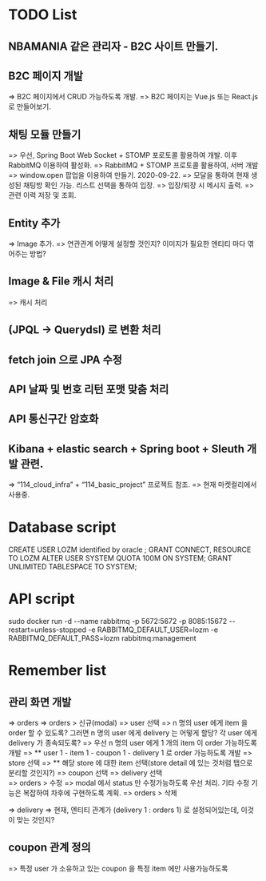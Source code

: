 # TODO List
## NBAMANIA 같은 관리자 - B2C 사이트 만들기.
## B2C 페이지 개발
=> B2C 페이지에서 CRUD 가능하도록 개발.
=> B2C 페이지는 Vue.js 또는 React.js 로 만들어보기.

## 채팅 모듈 만들기
=> 우선, Spring Boot Web Socket + STOMP 포로토콜 활용하여 개발. 이후 RabbitMQ 이용하여 활성화.
=> RabbitMQ + STOMP 프로토콜 활용하여, 서버 개발
=> window.open 팝업을 이용하여 만들기. 2020-09-22.
=> 모달을 통하여 현재 생성된 채팅방 확인 가능. 리스트 선택을 통하여 입장.
=> 입장/퇴장 시 메시지 출력.
=> 관련 이력 저장 및 조회.


## Entity 추가
=> Image 추가.
  => 연관관계 어떻게 설정할 것인지? 이미지가 필요한 엔티티 마다 엮어주는 방법?

## Image & File 캐시 처리
=> 캐시 처리

## (JPQL -> Querydsl) 로 변환 처리

## fetch join 으로 JPA 수정

## API 날짜 및 번호 리턴 포맷 맞춤 처리

## API 통신구간 암호화

## Kibana + elastic search + Spring boot + Sleuth 개발 관련.
=> “114_cloud_infra” + “114_basic_project” 프로젝트 참조.
=> 현재 마켓컬리에서 사용중.


# Database script
CREATE USER LOZM identified by oracle ;
GRANT CONNECT, RESOURCE TO LOZM
ALTER USER SYSTEM QUOTA 100M ON SYSTEM;
GRANT UNLIMITED TABLESPACE TO SYSTEM;

# API script
sudo docker run -d --name rabbitmq -p 5672:5672 -p 8085:15672 --restart=unless-stopped -e RABBITMQ_DEFAULT_USER=lozm -e RABBITMQ_DEFAULT_PASS=lozm rabbitmq:management

# Remember list
## 관리 화면 개발
=> orders
  => orders > 신규(modal)
    => user 선택
      => n 명의 user 에게 item 을 order 할 수 있도록? 그러면 n 명의 user 에게 delivery 는 어떻게 할당? 각 user 에게 delivery 가 종속되도록?
      => 우선 n 명의 user 에게 1 개의 item 이 order 가능하도록 개발
      => ** user 1 - item 1 - coupon 1 - delivery 1 로 order 가능하도록 개발
    => store 선택 
    => ** 해당 store 에 대한 item 선택(store detail 에 있는 것처럼 탭으로 분리할 것인지?)
    => coupon 선택
    => delivery 선택  
  => orders > 수정
    => modal 에서 status 만 수정가능하도록 우선 처리. 기타 수정 기능은 복잡하여 차후에 구현하도록 계획.
  => orders > 삭제
  
=> delivery
  => 현재, 엔티티 관계가 (delivery 1 : orders 1) 로 설정되어있는데, 이것이 맞는 것인지?
  
## coupon 관계 정의
=> 특정 user 가 소유하고 있는 coupon 을 특정 item 에만 사용가능하도록